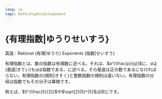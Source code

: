 ```yaml
---
lang: ja
tags: math/algebra2/exponent
---
```

# {有理指数|ゆうりせいすう}
英語：Rational {有理|ゆうり} Exponents {指数|せいすう}

有理指数とは、数の指数は有理数に述べる。それは、$a^{\frac{p}{q}}$に、$a$は{基底|きてい}も$q$は指数である、に述べる。その基底は正の数であるになければらない。有理指数の{規則|きそく}と整数指数の規則は違いない。有理指数の分母は指数でもその分子は冪根です。

例えば、$5^{\frac{5}{2}}$や$\sqrt[2]{5}^{5}$は同じです。

